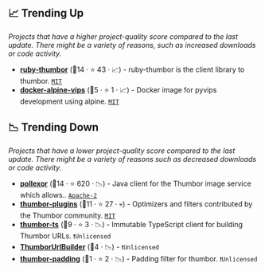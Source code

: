 ## 📈 Trending Up

_Projects that have a higher project-quality score compared to the last update. There might be a variety of reasons, such as increased downloads or code activity._

- <b><a href="https://github.com/thumbor/ruby-thumbor">ruby-thumbor</a></b> (🥇14 ·  ⭐ 43 · 📈) - ruby-thumbor is the client library to thumbor. <code><a href="http://bit.ly/34MBwT8">MIT</a></code> <code><img src="https://rubygems.org/favicon.ico" style="display:inline;" width="13" height="13"></code> <a href="https://github.com/thumbor/thumbor/releases/tag/7.0.0"><code><img src="https://github.com/thumbor/awesome-thumbor/blob/main/thumbor.png?raw=true" style="display:inline;" width="13" height="13"></code></a>
- <b><a href="https://github.com/heynemann/docker-alpine-pyvips">docker-alpine-vips</a></b> (🥉5 ·  ⭐ 1 · 📈) - Docker image for pyvips development using alpine. <code><a href="http://bit.ly/34MBwT8">MIT</a></code> <code><img src="https://www.docker.com/favicon.ico" style="display:inline;" width="13" height="13"></code>

## 📉 Trending Down

_Projects that have a lower project-quality score compared to the last update. There might be a variety of reasons such as decreased downloads or code activity._

- <b><a href="https://github.com/square/pollexor">pollexor</a></b> (🥇14 ·  ⭐ 620 · 📉) - Java client for the Thumbor image service which allows.. <code><a href="http://bit.ly/3nYMfla">Apache-2</a></code> <code><img src="https://www.java.com/favicon.ico" style="display:inline;" width="13" height="13"></code> <a href="https://github.com/thumbor/thumbor/releases/tag/7.0.0"><code><img src="https://github.com/thumbor/awesome-thumbor/blob/main/thumbor.png?raw=true" style="display:inline;" width="13" height="13"></code></a>
- <b><a href="https://github.com/thumbor/thumbor-plugins">thumbor-plugins</a></b> (🥇11 ·  ⭐ 27 · 💀) - Optimizers and filters contributed by the Thumbor community. <code><a href="http://bit.ly/34MBwT8">MIT</a></code>
- <b><a href="https://github.com/Brettm12345/thumbor-ts">thumbor-ts</a></b> (🥈9 ·  ⭐ 3 · 📉) - Immutable TypeScript client for building Thumbor URLs. <code>❗Unlicensed</code> <a href="https://nodejs.org/en/"><code><img src="https://nodejs.org/static/images/favicons/favicon-32x32.png" style="display:inline;" width="13" height="13"></code></a> <a href="https://www.typescriptlang.org/"><code><img src="https://www.typescriptlang.org/favicon.ico" style="display:inline;" width="13" height="13"></code></a> <a href="https://github.com/thumbor/thumbor/releases/tag/7.0.0"><code><img src="https://github.com/thumbor/awesome-thumbor/blob/main/thumbor.png?raw=true" style="display:inline;" width="13" height="13"></code></a>
- <b><a href="{}">ThumborUrlBuilder</a></b> (🥉4 · 📉) -  <code>❗Unlicensed</code> <a href="https://nodejs.org/en/"><code><img src="https://nodejs.org/static/images/favicons/favicon-32x32.png" style="display:inline;" width="13" height="13"></code></a> <a href="https://github.com/thumbor/thumbor/releases/tag/7.0.0"><code><img src="https://github.com/thumbor/awesome-thumbor/blob/main/thumbor.png?raw=true" style="display:inline;" width="13" height="13"></code></a>
- <b><a href="https://github.com/arcivr/thumbor-padding">thumbor-padding</a></b> (🥉1 ·  ⭐ 2 · 📉) - Padding filter for thumbor. <code>❗Unlicensed</code>

